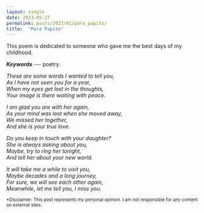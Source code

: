 ```yaml
---
layout: single
date: 2023-05-27
permalink: posts/2023/01/para_papito/
title:  "Para Papito"
---
```

This poem is dedicated to someone who gave me the best days of my childhood.

***Keywords*** --- poetry.

*These are some words I wanted to tell you,*\
*As I have not seen you for a year,*\
*When my eyes get lost in the thoughts,*\
*Your image is there waiting with peace.*

*I am glad you are with her again,*\
*As your mind was lost when she moved away,*\
*We missed her together,*\
*And she is your true love.*

*Do you keep in touch with your daughter?*\
*She is always asking about you,*\
*Maybe, try to ring her tonight,*\
*And tell her about your new world.*

*It will take me a while to visit you,*\
*Maybe decades and a long journey,*\
*For sure, we will see each other again,*\
*Meanwhile, let me tell you, I miss you.*

<sub>*Disclaimer: This post represents my personal opinion. I am not responsible for any content on external sites.</sub> 